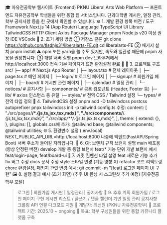 🎓 자유전공학부 웹사이트 (Frontend)
PKNU Liberal Arts Web Platform — 프론트엔드
자유전공학부 학생들을 위한 통합 웹 서비스입니다.
단과대학별 게시판, 일정 관리, 학부 공지사항 등을 한 곳에서 확인할 수 있습니다.
⚙️ 1. 개발 환경
항목	버전 / 도구
Framework	Next.js 14 (App Router)
Language	TypeScript
UI Library	TailwindCSS
HTTP Client	Axios
Package Manager	pnpm
Node.js	v20 이상 권장
IDE	VSCode
🚀 2. 초기 세팅 방법
① 저장소 클론
git clone https://github.com/tlsdnjs31/liberalarts-FE.git
cd liberalarts-FE
② 패키지 설치
pnpm install
⚠️ npm 또는 yarn을 쓸 수도 있지만,
속도와 일관성 때문에 pnpm 사용을 권장합니다.
③ 개발 서버 실행
pnpm dev
브라우저에서 http://localhost:3000 접속
기본 페이지가 뜨면 환경설정 완료 🎉
🧩 3. 프로젝트 구조
src/
 ├─ app/                # Next.js App Router
 │   ├─ layout.tsx      # 전체 레이아웃
 │   ├─ page.tsx        # 메인 페이지
 │   ├─ login/          # 로그인 페이지
 │   ├─ signup/         # 회원가입 페이지
 │   ├─ board/          # 게시판 관련 페이지
 │   ├─ calendar/       # 일정 관리
 │   └─ notices/        # 공지사항
 ├─ components/         # 공용 컴포넌트 (Header, Footer 등)
 ├─ lib/                # axios 인스턴스 등 유틸
 ├─ styles/             # 전역 CSS / Tailwind 설정
 └─ types/              # 전역 타입 정의
🎨 4. TailwindCSS 설정
pnpm add -D tailwindcss postcss autoprefixer
pnpx tailwindcss init -p
tailwind.config.ts 수정:
content: [
  "./src/pages/**/*.{js,ts,jsx,tsx,mdx}",
  "./src/components/**/*.{js,ts,jsx,tsx,mdx}",
  "./src/app/**/*.{js,ts,jsx,tsx,mdx}",
],
theme: {
  extend: {},
},
plugins: [],
globals.css에 추가:
@tailwind base;
@tailwind components;
@tailwind utilities;
🌐 5. 환경변수 설정 (.env.local)
NEXT_PUBLIC_API_URL=http://localhost:8000
나중에 백엔드(FastAPI/Spring Boot) 서버 주소가 들어갈 자리입니다.
🔗 6. Git 브랜치 규칙
브랜치	설명
main	배포용 (항상 안정된 버전)
develop	개발 중 통합 브랜치
feat/*	기능 단위 개발 브랜치
예시	feat/login-page, feat/board-ui
🧱 7. 커밋 컨벤션
타입	설명
feat	새로운 기능 추가
fix	버그 수정
docs	문서 수정
style	스타일 변경 (기능 영향 X)
refactor	코드 리팩토링
chore	환경설정, 패키지 관련 변경
예시:
git commit -m "[feat] 로그인 페이지 UI 구현"
🖼️ 8. 실행 결과 예시 (초기 화면)
(추후 UI 완성 시 스크린샷 추가 예정)
[자유전공학부 포털]
> 로그인 | 회원가입
> 게시판 | 일정관리 | 공지사항
📌 9. 추후 계획
 회원가입 / 로그인 페이지 구현
 게시판 리스트 / 글쓰기 / 댓글
 캘린더 기반 일정 관리
 공지사항 크롤링 API 연결
 다크모드 지원
💬 개발자: 최신원 (PKNU 자유전공학부)
📅 프로젝트 기간: 2025.10 ~ ongoing
🌱 목표: 학부 구성원들을 위한 통합 커뮤니티 플랫폼 구축